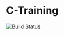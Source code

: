 # C-Training
[![Build Status](https://travis-ci.com/victoravd/C-Training.svg?branch=master)](https://travis-ci.com/victoravd/C-Training)
